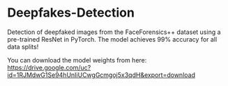 # Deepfakes-Detection
Detection of deepfaked images from the FaceForensics++ dataset using a pre-trained ResNet in PyTorch. The model achieves 99% accuracy for all data splits!

You can download the model weights from here:
https://drive.google.com/uc?id=1RJMdwG1Se94hUnIiUCwgGcmgoj5x3qdH&export=download
